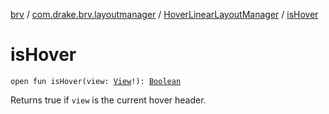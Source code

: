 [brv](../../index.md) / [com.drake.brv.layoutmanager](../index.md) / [HoverLinearLayoutManager](index.md) / [isHover](./is-hover.md)

# isHover

`open fun isHover(view: `[`View`](https://developer.android.com/reference/android/view/View.html)`!): `[`Boolean`](https://kotlinlang.org/api/latest/jvm/stdlib/kotlin/-boolean/index.html)

Returns true if `view` is the current hover header.

